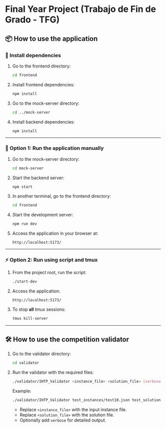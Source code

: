 # Final Year Project (Trabajo de Fin de Grado - TFG)

## 📦 How to use the application

### 🔧 Install dependencies

1. Go to the frontend directory:

   ```bash
   cd frontend
   ```

2. Install frontend dependencies:

   ```bash
   npm install
   ```

3. Go to the mock-server directory:

   ```bash
   cd ../mock-server
   ```

4. Install backend dependencies:

   ```bash
   npm install
   ```

---

### 🚀 Option 1: Run the application manually

1. Go to the mock-server directory:

   ```bash
   cd mock-server
   ```

2. Start the backend server:

   ```bash
   npm start
   ```

3. In another terminal, go to the frontend directory:

   ```bash
   cd frontend
   ```

4. Start the development server:

   ```bash
   npm run dev
   ```

5. Access the application in your browser at:

   ```
   http://localhost:5173/
   ```

---

### ⚡ Option 2: Run using script and tmux

1. From the project root, run the script:

   ```bash
   ./start-dev
   ```

2. Access the application:

   ```
   http://localhost:5173/
   ```

3. To stop **all** tmux sessions:

   ```bash
   tmux kill-server
   ```

---

## 🛠 How to use the competition validator

1. Go to the validator directory:

   ```bash
   cd validator
   ```

2. Run the validator with the required files:

   ```bash
   ./validator/IHTP_Validator <instance_file> <solution_file> [verbose]
   ```

   Example:

   ```bash
   ./validator/IHTP_Validator test_instances/test10.json test_solutions/sol_test10.json verbose
   ```

   - Replace `<instance_file>` with the input instance file.
   - Replace `<solution_file>` with the solution file.
   - Optionally add `verbose` for detailed output.

